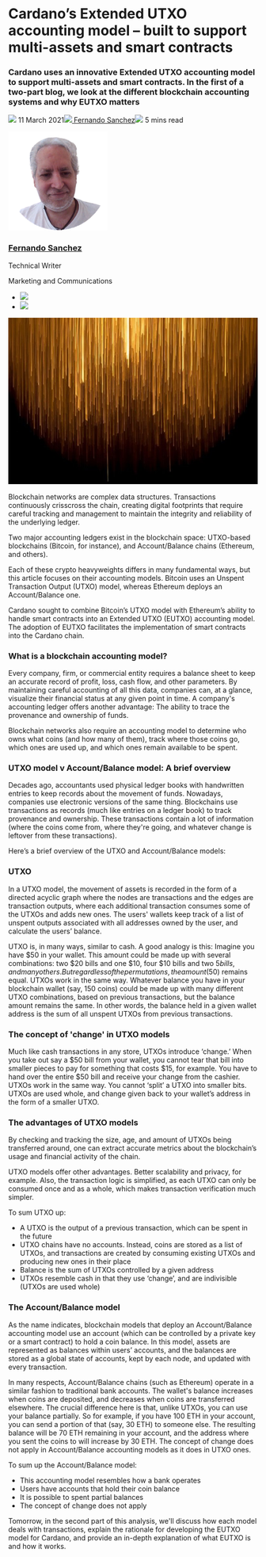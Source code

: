 # Cardano’s Extended UTXO accounting model – built to support multi-assets and smart contracts
### **Cardano uses an innovative Extended UTXO accounting model to support multi-assets and smart contracts. In the first of a two-part blog, we look at the different blockchain accounting systems and why EUTXO matters**
![](img/2021-03-11-cardanos-extended-utxo-accounting-model.002.png) 11 March 2021![](img/2021-03-11-cardanos-extended-utxo-accounting-model.002.png)[ Fernando Sanchez](tmp//en/blog/authors/fernando-sanchez/page-1/)![](img/2021-03-11-cardanos-extended-utxo-accounting-model.003.png) 5 mins read

![Fernando Sanchez](img/2021-03-11-cardanos-extended-utxo-accounting-model.004.png)[](tmp//en/blog/authors/fernando-sanchez/page-1/)
### [**Fernando Sanchez**](tmp//en/blog/authors/fernando-sanchez/page-1/)
Technical Writer

Marketing and Communications

- ![](img/2021-03-11-cardanos-extended-utxo-accounting-model.005.png)[](mailto:fernando.sanchez@iohk.io "Email")
- ![](img/2021-03-11-cardanos-extended-utxo-accounting-model.006.png)[](https://www.linkedin.com/in/linkedinsanchezf/ "LinkedIn")

![Cardano’s Extended UTXO accounting model – built to support multi-assets and smart contracts](img/2021-03-11-cardanos-extended-utxo-accounting-model.007.jpeg)

Blockchain networks are complex data structures. Transactions continuously crisscross the chain, creating digital footprints that require careful tracking and management to maintain the integrity and reliability of the underlying ledger.

Two major accounting ledgers exist in the blockchain space: UTXO-based blockchains (Bitcoin, for instance), and Account/Balance chains (Ethereum, and others).

Each of these crypto heavyweights differs in many fundamental ways, but this article focuses on their accounting models. Bitcoin uses an Unspent Transaction Output (UTXO) model, whereas Ethereum deploys an Account/Balance one.

Cardano sought to combine Bitcoin’s UTXO model with Ethereum’s ability to handle smart contracts into an Extended UTXO (EUTXO) accounting model. The adoption of EUTXO facilitates the implementation of smart contracts into the Cardano chain.
### **What is a blockchain accounting model?**
Every company, firm, or commercial entity requires a balance sheet to keep an accurate record of profit, loss, cash flow, and other parameters. By maintaining careful accounting of all this data, companies can, at a glance, visualize their financial status at any given point in time. A company's accounting ledger offers another advantage: The ability to trace the provenance and ownership of funds.

Blockchain networks also require an accounting model to determine who owns what coins (and how many of them), track where those coins go, which ones are used up, and which ones remain available to be spent.
### **UTXO model v Account/Balance model: A brief overview**
Decades ago, accountants used physical ledger books with handwritten entries to keep records about the movement of funds. Nowadays, companies use electronic versions of the same thing. Blockchains use transactions as records (much like entries on a ledger book) to track provenance and ownership. These transactions contain a lot of information (where the coins come from, where they're going, and whatever change is leftover from these transactions). 

Here’s a brief overview of the UTXO and Account/Balance models:
### **UTXO**
In a UTXO model, the movement of assets is recorded in the form of a directed acyclic graph where the nodes are transactions and the edges are transaction outputs, where each additional transaction consumes some of the UTXOs and adds new ones. The users' wallets keep track of a list of unspent outputs associated with all addresses owned by the user, and calculate the users’ balance.

UTXO is, in many ways, similar to cash. A good analogy is this: Imagine you have $50 in your wallet. This amount could be made up with several combinations: two $20 bills and one $10, four $10 bills and two $5 bills, and many others. But regardless of the permutations, the amount ($50) remains equal. UTXOs work in the same way. Whatever balance you have in your blockchain wallet (say, 150 coins) could be made up with many different UTXO combinations, based on previous transactions, but the balance amount remains the same. In other words, the balance held in a given wallet address is the sum of all unspent UTXOs from previous transactions.
### **The concept of 'change' in UTXO models**
Much like cash transactions in any store, UTXOs introduce ‘change.’ When you take out say a $50 bill from your wallet, you cannot tear that bill into smaller pieces to pay for something that costs $15, for example. You have to hand over the entire $50 bill and receive your change from the cashier. UTXOs work in the same way. You cannot ‘split’ a UTXO into smaller bits. UTXOs are used whole, and change given back to your wallet’s address in the form of a smaller UTXO.
### **The advantages of UTXO models**
By checking and tracking the size, age, and amount of UTXOs being transferred around, one can extract accurate metrics about the blockchain’s usage and financial activity of the chain.

UTXO models offer other advantages. Better scalability and privacy, for example. Also, the transaction logic is simplified, as each UTXO can only be consumed once and as a whole, which makes transaction verification much simpler.

To sum UTXO up:

- A UTXO is the output of a previous transaction, which can be spent in the future
- UTXO chains have no accounts. Instead, coins are stored as a list of UTXOs, and transactions are created by consuming existing UTXOs and producing new ones in their place
- Balance is the sum of UTXOs controlled by a given address
- UTXOs resemble cash in that they use ‘change’, and are indivisible (UTXOs are used whole)
### **The Account/Balance model**
As the name indicates, blockchain models that deploy an Account/Balance accounting model use an account (which can be controlled by a private key or a smart contract) to hold a coin balance. In this model, assets are represented as balances within users’ accounts, and the balances are stored as a global state of accounts, kept by each node, and updated with every transaction.

In many respects, Account/Balance chains (such as Ethereum) operate in a similar fashion to traditional bank accounts. The wallet's balance increases when coins are deposited, and decreases when coins are transferred elsewhere. The crucial difference here is that, unlike UTXOs, you can use your balance partially. So for example, if you have 100 ETH in your account, you can send a portion of that (say, 30 ETH) to someone else. The resulting balance will be 70 ETH remaining in your account, and the address where you sent the coins to will increase by 30 ETH. The concept of change does not apply in Account/Balance accounting models as it does in UTXO ones.

To sum up the Account/Balance model:

- This accounting model resembles how a bank operates
- Users have accounts that hold their coin balance
- It is possible to spent partial balances
- The concept of change does not apply

Tomorrow, in the second part of this analysis, we'll discuss how each model deals with transactions, explain the rationale for developing the EUTXO model for Cardano, and provide an in-depth explanation of what EUTXO is and how it works.
